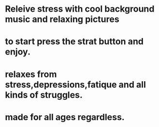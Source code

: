 # Releive stress with cool background music and relaxing pictures
# to start press the strat button and enjoy.
# relaxes from stress,depressions,fatique and all kinds of struggles.
# made for all ages regardless.
